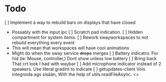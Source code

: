 # Todo
[ ] Implement a way to rebuild bars on displays that have closed
 - Possably with the input ipc
[ ] Scratch pad indication.
[ ] Hidden compartment for system items.
[ ] Rework swayworkspaces to not rebuild everything every event
 - This will mean that workspaces will have cool animations
 - Might do when the sway service ~~drops~~ merges
[ ] Battery indicatro. For hid (ie: Mouse, controller,) Dont show unless low battery
[ ] Bring back That crt look I had with waybar 
[ ] Add microphone indicator instead of 2 speakers. Use literal gradint to indicate 
[ ] getupdates-client Vois integroida ags sisään, With the help of utils.readFileAsync.  <>